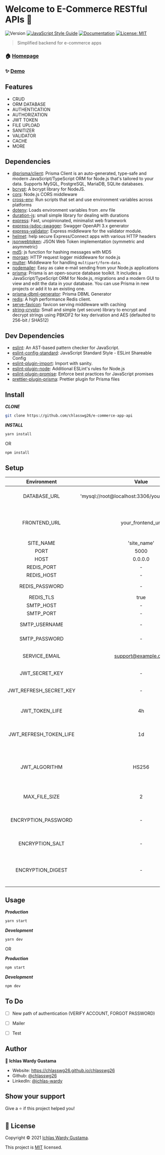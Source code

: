 # Welcome to E-Commerce RESTful APIs 👋
![Version](https://img.shields.io/badge/version-1.0.0-blue.svg?cacheSeconds=2592000)
[![JavaScript Style Guide](https://img.shields.io/badge/code_style-standard-brightgreen.svg)](https://standardjs.com)
[![Documentation](https://img.shields.io/badge/documentation-yes-brightgreen.svg)](https://documenter.getpostman.com/view/11433882/UUxtDpyx)
[![License: MIT](https://img.shields.io/badge/License-MIT-yellow.svg)](https://choosealicense.com/licenses/mit/)

> Simplified backend for e-commerce apps

### 🏠 [Homepage](https://github.com/chlasswg26/e-commerce-app-api#readme)

### ✨ [Demo](https://chemical-condition-production.up.railway.app)


## Features

- CRUD
- ORM DATABASE
- AUTHENTICATION
- AUTHORIZATION
- JWT TOKEN
- FILE UPLOAD
- SANITIZER
- VALIDATOR
- CACHE
- MORE

## Dependencies

- [@prisma/client](https://ghub.io/@prisma/client): Prisma Client is an auto-generated, type-safe and modern JavaScript/TypeScript ORM for Node.js that&#39;s tailored to your data. Supports MySQL, PostgreSQL, MariaDB, SQLite databases.
- [bcrypt](https://ghub.io/bcrypt): A bcrypt library for NodeJS.
- [cors](https://ghub.io/cors): Node.js CORS middleware
- [cross-env](https://ghub.io/cross-env): Run scripts that set and use environment variables across platforms
- [dotenv](https://ghub.io/dotenv): Loads environment variables from .env file
- [duration-js](https://ghub.io/duration-js): small simple library for dealing with durations
- [express](https://ghub.io/express): Fast, unopinionated, minimalist web framework
- [express-jsdoc-swagger](https://ghub.io/express-jsdoc-swagger): Swagger OpenAPI 3.x generator
- [express-validator](https://ghub.io/express-validator): Express middleware for the validator module.
- [helmet](https://ghub.io/helmet): help secure Express/Connect apps with various HTTP headers
- [jsonwebtoken](https://ghub.io/jsonwebtoken): JSON Web Token implementation (symmetric and asymmetric)
- [md5](https://ghub.io/md5): js function for hashing messages with MD5
- [morgan](https://ghub.io/morgan): HTTP request logger middleware for node.js
- [multer](https://ghub.io/multer): Middleware for handling `multipart/form-data`.
- [nodemailer](https://ghub.io/nodemailer): Easy as cake e-mail sending from your Node.js applications
- [prisma](https://ghub.io/prisma): Prisma is an open-source database toolkit. It includes a JavaScript/TypeScript ORM for Node.js, migrations and a modern GUI to view and edit the data in your database. You can use Prisma in new projects or add it to an existing one.
- [prisma-dbml-generator](https://ghub.io/prisma-dbml-generator): Prisma DBML Generator
- [redis](https://ghub.io/redis): A high performance Redis client.
- [serve-favicon](https://ghub.io/serve-favicon): favicon serving middleware with caching
- [string-crypto](https://ghub.io/string-crypto): Small and simple (yet secure) library to encrypt and decrypt strings using PBKDF2 for key derivation and AES (defaulted to 256-bit / SHA512)

## Dev Dependencies

- [eslint](https://ghub.io/eslint): An AST-based pattern checker for JavaScript.
- [eslint-config-standard](https://ghub.io/eslint-config-standard): JavaScript Standard Style - ESLint Shareable Config
- [eslint-plugin-import](https://ghub.io/eslint-plugin-import): Import with sanity.
- [eslint-plugin-node](https://ghub.io/eslint-plugin-node): Additional ESLint&#39;s rules for Node.js
- [eslint-plugin-promise](https://ghub.io/eslint-plugin-promise): Enforce best practices for JavaScript promises
- [prettier-plugin-prisma](https://ghub.io/prettier-plugin-prisma): Prettier plugin for Prisma files

## Install

***CLONE***
```sh
git clone https://github.com/chlasswg26/e-commerce-app-api
```

***INSTALL***

```sh
yarn install
```

OR

```sh
npm install
```



## Setup

| Environment | Value | Description |
| :---------: | :---: | :---------: |
|      DATABASE_URL      | 'mysql://root@localhost:3306/your_database_name' | Database full url / cluster url |
|      FRONTEND_URL      | your_frontend_url | Frontend url without slash in the end for Cross Origin (CORS) |
|      SITE_NAME      | 'site_name' | Site name |
|      PORT      | 5000 | Port |
|      HOST      | 0.0.0.0 | Host |
|      REDIS_PORT      | - | Redis port |
|      REDIS_HOST      | - | Redis host |
|      REDIS_PASSWORD      | - | Redis password |
|      REDIS_TLS      | true | Redis TLS |
|      SMTP_HOST      | - | SMTP host |
|      SMTP_PORT      | - | SMTP port |
|      SMTP_USERNAME      | - | SMTP username |
|      SMTP_PASSWORD      | - | SMTP password |
|      SERVICE_EMAIL      | support@example.com | Service email (Customer Care) |
|      JWT_SECRET_KEY      | - | JWT Secret Key |
|      JWT_REFRESH_SECRET_KEY      | - | JWT Secret Key (Refresh token) |
|      JWT_TOKEN_LIFE      | 4h | JWT Life (4 hours or more) |
|      JWT_REFRESH_TOKEN_LIFE      | 1d | JWT Life (Refresh token 1 day or more) |
|      JWT_ALGORITHM      | HS256 | JWT Algorithm (see on wikipedia algorithm programming) |
|      MAX_FILE_SIZE      | 2 | File size number (2mb or more) |
|      ENCRYPTION_PASSWORD      | - | Encryption password (your password) |
|      ENCRYPTION_SALT      | - | Encryption salt (your salt) |
|      ENCRYPTION_DIGEST      | - | Encryption digest (see on wikipedia algorithm digest) |



## Usage

***Production***

```sh
yarn start
```

***Development***

```sh
yarn dev
```

OR

***Production***

```sh
npm start
```

***Development***

```sh
npm dev
```



## To Do

- [ ] New path of authentication (VERIFY ACCOUNT, FORGOT PASSWORD)
- [ ] Mailer
- [ ] Test


## Author

👤 **Ichlas Wardy Gustama**

* Website: https://chlasswg26.github.io/chlasswg26
* Github: [@chlasswg26](https://github.com/chlasswg26)
* LinkedIn: [@ichlas-wardy](https://linkedin.com/in/ichlas-wardy)

## Show your support

Give a ⭐️ if this project helped you!


## 📝 License

Copyright © 2021 [Ichlas Wardy Gustama](https://github.com/chlasswg26).

This project is [MIT](https://choosealicense.com/licenses/mit/) licensed.
